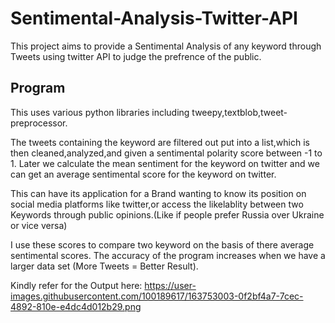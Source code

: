 # Sentimental-Analysis-Twitter-API
This project aims to provide a Sentimental Analysis of any keyword through Tweets using twitter API to judge the prefrence of the public.

## Program
This uses various python libraries including tweepy,textblob,tweet-preprocessor.

The tweets containing the keyword are filtered out put into a list,which is then cleaned,analyzed,and given a sentimental polarity score between -1 to 1.
Later we calculate the mean sentiment for the keyword on twitter and we can get an average sentimental score for the keyword on twitter.

This can have its application for a Brand wanting to know its position on social media platforms like twitter,or access the likelablity between two Keywords through public opinions.(Like if people prefer Russia over Ukraine or vice versa)

I use these scores to compare two keyword on the basis of there average sentimental scores.
The accuracy of the program increases when we have a larger data set (More Tweets = Better Result).

Kindly refer for the Output here: https://user-images.githubusercontent.com/100189617/163753003-0f2bf4a7-7cec-4892-810e-e4dc4d012b29.png

